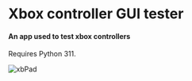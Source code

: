 # Xbox controller GUI tester

#### An app used to test xbox controllers

Requires Python 311.

![xbPad](https://user-images.githubusercontent.com/99550596/232249495-a0a59252-7880-4ce6-a1df-f10b999a6f22.gif)
